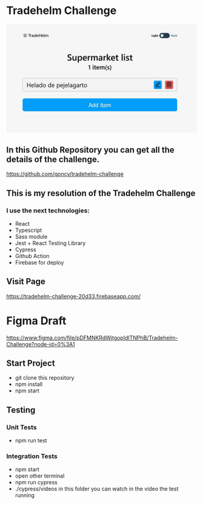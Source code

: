 # Tradehelm Challenge

![page Screen](./public/tradehelmPage.jpg)

## In this Github Repository you can get all the details of the challenge.

https://github.com/goncy/tradehelm-challenge


## This is my resolution of the Tradehelm Challenge
### I use the next technologies:
- React
- Typescript
- Sass module
- Jest + React Testing Library
- Cypress
- Github Action
- Firebase for deploy

## Visit Page

https://tradehelm-challenge-20d33.firebaseapp.com/

# Figma Draft

https://www.figma.com/file/pDFMNKRdWjtgopIdlTNPhB/Tradehelm-Challenge?node-id=0%3A1

## Start Project

- git clone this repository
- npm install
- npm start

## Testing

### Unit Tests

- npm run test

### Integration Tests

- npm start
- open other terminal
- npm run cypress
- ./cypress/videos in this folder you can watch in the video the test running
